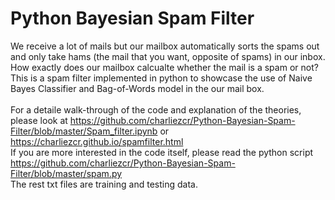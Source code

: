# Python Bayesian Spam Filter
 We receive a lot of mails but our mailbox automatically sorts the spams out and only take hams (the mail that you want, opposite of spams) in our inbox. How exactly does our mailbox calcualte whether the mail is a spam or not? This is a spam filter implemented in python to showcase the use of Naive Bayes Classifier and Bag-of-Words model in the our mail box. <br>
 <br>
 For a detaile walk-through of the code and explanation of the theories, please look at https://github.com/charliezcr/Python-Bayesian-Spam-Filter/blob/master/Spam_filter.ipynb or https://charliezcr.github.io/spamfilter.html<br>
 If you are more interested in the code itself, please read the python script https://github.com/charliezcr/Python-Bayesian-Spam-Filter/blob/master/spam.py <br>
 The rest txt files are training and testing data. <br>
